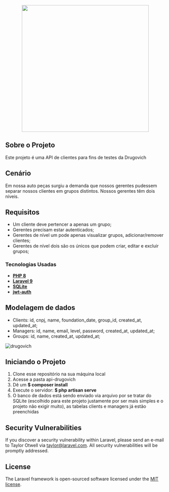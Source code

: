 <p align="center"><img src="https://site.drugovich.com.br/_nuxt/img/dragao_rodape.42dfbbe.png" width="400"></a></p>

## Sobre o Projeto

Este projeto é uma API de clientes para fins de testes da Drugovich

## Cenário

Em nossa auto peças surgiu a demanda que nossos gerentes pudessem separar nossos clientes em grupos distintos. Nossos gerentes têm dois níveis.

## Requisitos

- Um cliente deve pertencer a apenas um grupo;
- Gerentes precisam estar autenticados;
- Gerentes de nível um pode apenas visualizar grupos, adicionar/remover clientes;
- Gerentes de nível dois são os únicos que podem criar, editar e excluir grupos;

### Tecnologias Usadas

- **[PHP 8](https://www.php.net/)**
- **[Laravel 9](https://laravel.com/)**
- **[SQLite](https://www.sqlite.org/index.html)**
- **[jwt-auth](https://github.com/tymondesigns/jwt-auth)**

## Modelagem de dados

- Clients: id, cnpj, name, foundation_date, group_id, created_at, updated_at;
- Managers: id, name, email, level, password, created_at, updated_at;
- Groups: id, name, created_at, updated_at;

![drugovich](https://user-images.githubusercontent.com/31490923/164322529-e135b3cd-e823-460f-981f-fbfaf4d4c1ea.png)

## Iniciando o Projeto

 1. Clone esse repositório na sua máquina local
 2. Acesse a pasta api-drugovich
 3. Dê um **$ composer install**
 4. Execute o servidor:  **$ php artisan serve**
 5. O banco de dados está sendo enviado via arquivo por se tratar do SQLite (escolhido para este projeto justamente por ser mais simples e o projeto não exigir muito),     as tabelas clients e managers já estão preenchidas

## Security Vulnerabilities

If you discover a security vulnerability within Laravel, please send an e-mail to Taylor Otwell via [taylor@laravel.com](mailto:taylor@laravel.com). All security vulnerabilities will be promptly addressed.

## License

The Laravel framework is open-sourced software licensed under the [MIT license](https://opensource.org/licenses/MIT).
